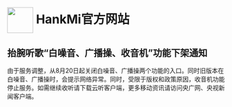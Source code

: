 
# [<img src="https://www.hankmi.com/favicon.ico" width="60" height="60" align="center" />](https://www.hankmi.com) HankMi官方网站

## 抬腕听歌“白噪音、广播操、收音机”功能下架通知
由于服务调整，从8月20日起关闭白噪音、广播操两个功能的入口。同时旧版本在白噪音、广播操时，会提示网络异常。同时，受限于版权和政策原因，收音机功能停止服务。如需继续收听请下载云听客户端，更多移动资讯请访问央广网、央视新闻客户端。
